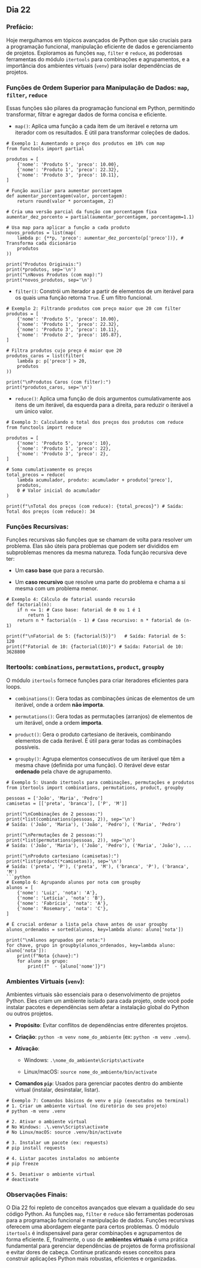 ## Dia 22

### Prefácio:

Hoje mergulhamos em tópicos avançados de Python que são cruciais para a programação funcional, manipulação eficiente de dados e gerenciamento de projetos. Exploramos as funções ``map``, ``filter`` e ``reduce``, as poderosas ferramentas do módulo ``itertools`` para combinações e agrupamentos, e a importância dos ambientes virtuais (``venv``) para isolar dependências de projetos.

### Funções de Ordem Superior para Manipulação de Dados: ``map``, ``filter``, ``reduce``
Essas funções são pilares da programação funcional em Python, permitindo transformar, filtrar e agregar dados de forma concisa e eficiente.

- ``map()``: Aplica uma função a cada item de um iterável e retorna um iterador com os resultados. É útil para transformar coleções de dados.

````
# Exemplo 1: Aumentando o preço dos produtos em 10% com map
from functools import partial

produtos = [
    {'nome': 'Produto 5', 'preco': 10.00},
    {'nome': 'Produto 1', 'preco': 22.32},
    {'nome': 'Produto 3', 'preco': 10.11},
]

# Função auxiliar para aumentar porcentagem
def aumentar_porcentagem(valor, porcentagem):
    return round(valor * porcentagem, 2)

# Cria uma versão parcial da função com porcentagem fixa
aumentar_dez_porcento = partial(aumentar_porcentagem, porcentagem=1.1)

# Usa map para aplicar a função a cada produto
novos_produtos = list(map(
    lambda p: {**p, 'preco': aumentar_dez_porcento(p['preco'])}, # Transforma cada dicionário
    produtos
))

print("Produtos Originais:")
print(*produtos, sep='\n')
print("\nNovos Produtos (com map):")
print(*novos_produtos, sep='\n')
````

- ``filter()``: Constrói um iterador a partir de elementos de um iterável para os quais uma função retorna ``True``. É um filtro funcional.

````
# Exemplo 2: Filtrando produtos com preço maior que 20 com filter
produtos = [
    {'nome': 'Produto 5', 'preco': 10.00},
    {'nome': 'Produto 1', 'preco': 22.32},
    {'nome': 'Produto 3', 'preco': 10.11},
    {'nome': 'Produto 2', 'preco': 105.87},
]

# Filtra produtos cujo preço é maior que 20
produtos_caros = list(filter(
    lambda p: p['preco'] > 20,
    produtos
))

print("\nProdutos Caros (com filter):")
print(*produtos_caros, sep='\n')
````

- ``reduce()``: Aplica uma função de dois argumentos cumulativamente aos itens de um iterável, da esquerda para a direita, para reduzir o iterável a um único valor.

````
# Exemplo 3: Calculando o total dos preços dos produtos com reduce
from functools import reduce

produtos = [
    {'nome': 'Produto 5', 'preco': 10},
    {'nome': 'Produto 1', 'preco': 22},
    {'nome': 'Produto 3', 'preco': 2},
]

# Soma cumulativamente os preços
total_precos = reduce(
    lambda acumulador, produto: acumulador + produto['preco'],
    produtos,
    0 # Valor inicial do acumulador
)

print(f"\nTotal dos preços (com reduce): {total_precos}") # Saída: Total dos preços (com reduce): 34
````

### Funções Recursivas:

Funções recursivas são funções que se chamam de volta para resolver um problema. Elas são úteis para problemas que podem ser divididos em subproblemas menores da mesma natureza. Toda função recursiva deve ter:

- Um **caso base** que para a recursão.

- Um **caso recursivo** que resolve uma parte do problema e chama a si mesma com um problema menor.

````
# Exemplo 4: Cálculo de fatorial usando recursão
def factorial(n):
    if n <= 1: # Caso base: fatorial de 0 ou 1 é 1
        return 1
    return n * factorial(n - 1) # Caso recursivo: n * fatorial de (n-1)

print(f"\nFatorial de 5: {factorial(5)}")   # Saída: Fatorial de 5: 120
print(f"Fatorial de 10: {factorial(10)}") # Saída: Fatorial de 10: 3628800
````

### Itertools: ``combinations``, ``permutations``, ``product``, ``groupby``

O módulo ``itertools`` fornece funções para criar iteradores eficientes para loops.

- ``combinations()``: Gera todas as combinações únicas de elementos de um iterável, onde a ordem **não importa**.

- ``permutations()``: Gera todas as permutações (arranjos) de elementos de um iterável, onde a ordem **importa**.

- ``product()``: Gera o produto cartesiano de iteráveis, combinando elementos de cada iterável. É útil para gerar todas as combinações possíveis.

- ``groupby()``: Agrupa elementos consecutivos de um iterável que têm a mesma chave (definida por uma função). O iterável deve estar **ordenado** pela chave de agrupamento.

````
# Exemplo 5: Usando itertools para combinações, permutações e produtos
from itertools import combinations, permutations, product, groupby

pessoas = ['João', 'Maria', 'Pedro']
camisetas = [['preta', 'branca'], ['P', 'M']]

print("\nCombinações de 2 pessoas:")
print(*list(combinations(pessoas, 2)), sep='\n')
# Saída: ('João', 'Maria'), ('João', 'Pedro'), ('Maria', 'Pedro')

print("\nPermutações de 2 pessoas:")
print(*list(permutations(pessoas, 2)), sep='\n')
# Saída: ('João', 'Maria'), ('João', 'Pedro'), ('Maria', 'João'), ...

print("\nProduto cartesiano (camisetas):")
print(*list(product(*camisetas)), sep='\n')
# Saída: ('preta', 'P'), ('preta', 'M'), ('branca', 'P'), ('branca', 'M')
```python
# Exemplo 6: Agrupando alunos por nota com groupby
alunos = [
    {'nome': 'Luiz', 'nota': 'A'},
    {'nome': 'Letícia', 'nota': 'B'},
    {'nome': 'Fabrício', 'nota': 'A'},
    {'nome': 'Rosemary', 'nota': 'C'},
]

# É crucial ordenar a lista pela chave antes de usar groupby
alunos_ordenados = sorted(alunos, key=lambda aluno: aluno['nota'])

print("\nAlunos agrupados por nota:")
for chave, grupo in groupby(alunos_ordenados, key=lambda aluno: aluno['nota']):
    print(f"Nota {chave}:")
    for aluno in grupo:
        print(f"  - {aluno['nome']}")
````

### Ambientes Virtuais (``venv``):

Ambientes virtuais são essenciais para o desenvolvimento de projetos Python. Eles criam um ambiente isolado para cada projeto, onde você pode instalar pacotes e dependências sem afetar a instalação global do Python ou outros projetos.

- **Propósito**: Evitar conflitos de dependências entre diferentes projetos.

- **Criação**: ``python -m venv nome_do_ambiente`` (ex: ``python -m venv .venv``).

- **Ativação**:

    - Windows: ``.\nome_do_ambiente\Scripts\activate``

    - Linux/macOS: ``source nome_do_ambiente/bin/activate``

- **Comandos ``pip``**: Usados para gerenciar pacotes dentro do ambiente virtual (instalar, desinstalar, listar).

````
# Exemplo 7: Comandos básicos de venv e pip (executados no terminal)
# 1. Criar um ambiente virtual (no diretório do seu projeto)
# python -m venv .venv

# 2. Ativar o ambiente virtual
# No Windows: .\.venv\Scripts\activate
# No Linux/macOS: source .venv/bin/activate

# 3. Instalar um pacote (ex: requests)
# pip install requests

# 4. Listar pacotes instalados no ambiente
# pip freeze

# 5. Desativar o ambiente virtual
# deactivate
````

### Observações Finais:

O Dia 22 foi repleto de conceitos avançados que elevam a qualidade do seu código Python. As funções ``map``, ``filter`` e ``reduce`` são ferramentas poderosas para a programação funcional e manipulação de dados. Funções recursivas oferecem uma abordagem elegante para certos problemas. O módulo ``itertools`` é indispensável para gerar combinações e agrupamentos de forma eficiente. E, finalmente, o uso de **ambientes virtuais** é uma prática fundamental para gerenciar dependências de projetos de forma profissional e evitar dores de cabeça. Continue praticando esses conceitos para construir aplicações Python mais robustas, eficientes e organizadas.